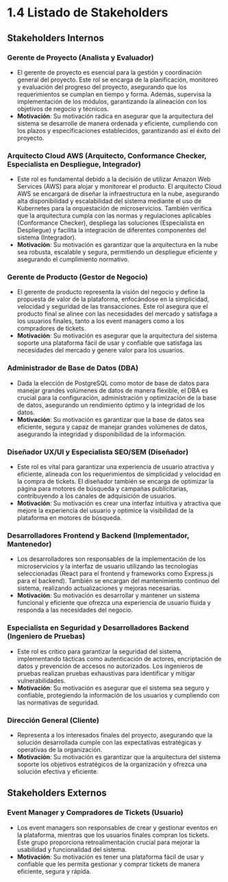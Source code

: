 # 1.4 Listado de Stakeholders

## Stakeholders Internos

### Gerente de Proyecto (Analista y Evaluador)
- El gerente de proyecto es esencial para la gestión y coordinación general del proyecto. Este rol se encarga de la planificación, monitoreo y evaluación del progreso del proyecto, asegurando que los requerimientos se cumplan en tiempo y forma. Además, supervisa la implementación de los módulos, garantizando la alineación con los objetivos de negocio y técnicos.
- **Motivación**: Su motivación radica en asegurar que la arquitectura del sistema se desarrolle de manera ordenada y eficiente, cumpliendo con los plazos y especificaciones establecidos, garantizando así el éxito del proyecto.

### Arquitecto Cloud AWS (Arquitecto, Conformance Checker, Especialista en Despliegue, Integrador)
- Este rol es fundamental debido a la decisión de utilizar Amazon Web Services (AWS) para alojar y monitorear el producto. El arquitecto Cloud AWS se encargará de diseñar la infraestructura en la nube, asegurando alta disponibilidad y escalabilidad del sistema mediante el uso de Kubernetes para la orquestación de microservicios. También verifica que la arquitectura cumpla con las normas y regulaciones aplicables (Conformance Checker), despliega las soluciones (Especialista en Despliegue) y facilita la integración de diferentes componentes del sistema (Integrador).
- **Motivación**: Su motivación es garantizar que la arquitectura en la nube sea robusta, escalable y segura, permitiendo un despliegue eficiente y asegurando el cumplimiento normativo.

### Gerente de Producto (Gestor de Negocio)
- El gerente de producto representa la visión del negocio y define la propuesta de valor de la plataforma, enfocándose en la simplicidad, velocidad y seguridad de las transacciones. Este rol asegura que el producto final se alinee con las necesidades del mercado y satisfaga a los usuarios finales, tanto a los event managers como a los compradores de tickets.
- **Motivación**: Su motivación es asegurar que la arquitectura del sistema soporte una plataforma fácil de usar y confiable que satisfaga las necesidades del mercado y genere valor para los usuarios.

### Administrador de Base de Datos (DBA)
- Dada la elección de PostgreSQL como motor de base de datos para manejar grandes volúmenes de datos de manera flexible, el DBA es crucial para la configuración, administración y optimización de la base de datos, asegurando un rendimiento óptimo y la integridad de los datos.
- **Motivación**: Su motivación es garantizar que la base de datos sea eficiente, segura y capaz de manejar grandes volúmenes de datos, asegurando la integridad y disponibilidad de la información.

### Diseñador UX/UI y Especialista SEO/SEM (Diseñador)
- Este rol es vital para garantizar una experiencia de usuario atractiva y eficiente, alineada con los requerimientos de simplicidad y velocidad en la compra de tickets. El diseñador también se encarga de optimizar la página para motores de búsqueda y campañas publicitarias, contribuyendo a los canales de adquisición de usuarios.
- **Motivación**: Su motivación es crear una interfaz intuitiva y atractiva que mejore la experiencia del usuario y optimice la visibilidad de la plataforma en motores de búsqueda.

### Desarrolladores Frontend y Backend (Implementador, Mantenedor)
- Los desarrolladores son responsables de la implementación de los microservicios y la interfaz de usuario utilizando las tecnologías seleccionadas (React para el frontend y frameworks como Express.js para el backend). También se encargan del mantenimiento continuo del sistema, realizando actualizaciones y mejoras necesarias.
- **Motivación**: Su motivación es desarrollar y mantener un sistema funcional y eficiente que ofrezca una experiencia de usuario fluida y responda a las necesidades del negocio.

### Especialista en Seguridad y Desarrolladores Backend (Ingeniero de Pruebas)
- Este rol es crítico para garantizar la seguridad del sistema, implementando tácticas como autenticación de actores, encriptación de datos y prevención de accesos no autorizados. Los ingenieros de pruebas realizan pruebas exhaustivas para identificar y mitigar vulnerabilidades.
- **Motivación**: Su motivación es asegurar que el sistema sea seguro y confiable, protegiendo la información de los usuarios y cumpliendo con las normativas de seguridad.

### Dirección General (Cliente)
- Representa a los interesados finales del proyecto, asegurando que la solución desarrollada cumple con las expectativas estratégicas y operativas de la organización.
- **Motivación**: Su motivación es garantizar que la arquitectura del sistema soporte los objetivos estratégicos de la organización y ofrezca una solución efectiva y eficiente.

## Stakeholders Externos

### Event Manager y Compradores de Tickets (Usuario)
- Los event managers son responsables de crear y gestionar eventos en la plataforma, mientras que los usuarios finales compran los tickets. Este grupo proporciona retroalimentación crucial para mejorar la usabilidad y funcionalidad del sistema.
- **Motivación**: Su motivación es tener una plataforma fácil de usar y confiable que les permita gestionar y comprar tickets de manera eficiente, segura y rápida.